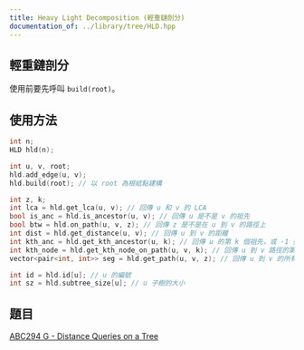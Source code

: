 ```yaml
---
title: Heavy Light Decomposition (輕重鏈剖分)
documentation_of: ../library/tree/HLD.hpp
---
```


## 輕重鏈剖分

使用前要先呼叫 `build(root)`。

## 使用方法
```cpp
int n;
HLD hld(n);

int u, v, root;
hld.add_edge(u, v);
hld.build(root); // 以 root 為根結點建構

int z, k;
int lca = hld.get_lca(u, v); // 回傳 u 和 v 的 LCA
bool is_anc = hld.is_ancestor(u, v); // 回傳 u 是不是 v 的祖先
bool btw = hld.on_path(u, v, z); // 回傳 z 是不是在 u 到 v 的路徑上
int dist = hld.get_distance(u, v); // 回傳 u 到 v 的距離
int kth_anc = hld.get_kth_ancestor(u, k); // 回傳 u 的第 k 個祖先，或 -1 如果不存在
int kth_node = hld.get_kth_node_on_path(u, v, k); // 回傳 u 到 v 路徑的第 k 個節點，或 -1 如果不存在
vector<pair<int, int>> seg = hld.get_path(u, v, z); // 回傳 u 到 v 的所有鏈的區間，z = true 代表要包含 LCA

int id = hld.id[u]; // u 的編號
int sz = hld.subtree_size[u]; // u 子樹的大小
```

## 題目
[ABC294 G - Distance Queries on a Tree](https://atcoder.jp/contests/abc294/tasks/abc294_g)
